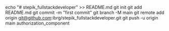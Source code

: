 echo "# stepik_fullstackdeveloper" >> README.md
git init
git add README.md
git commit -m "first commit"
git branch -M main
git remote add origin git@github.com:ibrg/stepik_fullstackdeveloper.git
git push -u origin main
authorization_component
